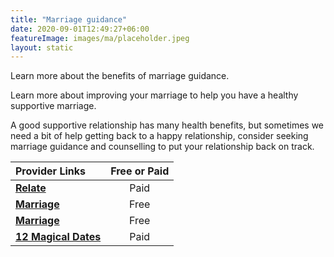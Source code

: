 ```yaml
---
title: "Marriage guidance"
date: 2020-09-01T12:49:27+06:00
featureImage: images/ma/placeholder.jpeg
layout: static
---
```


Learn more about the benefits of marriage guidance.

Learn more about improving your marriage to help you have a healthy supportive marriage.

A good supportive relationship has many health benefits, but sometimes we need a bit of help getting back to a happy relationship, consider seeking marriage guidance and counselling to put your relationship back on track.

| Provider Links      | Free or Paid  |  
| :-----------          | :--------------:      |  
| [**Relate**](https://www.relate.org.uk/) | Paid | 
| [**Marriage**](https://www.marriage.com/advice/counseling/4-benefits-of-marriage-counseling/) | Free | 
| [**Marriage**](https://www.marriage.com/advice/relationship/best-marriage-advice/) | Free | 
| [**12 Magical Dates**](https://www.12magicaldates.com/reignite-marriage-relationship?r_done=1) | Paid | 
  

<br/><br/>






